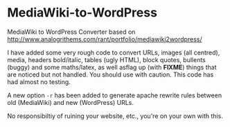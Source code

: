 # MediaWiki-to-WordPress
MediaWiki to WordPress Converter based on http://www.analogrithems.com/rant/portfolio/mediawiki2wordpress/

I have added some very rough code to convert URLs, images (all centred), media, headers bold/italic, tables (ugly HTML), block quotes, bullents (buggy) and some maths/latex, as well asflag up (with __FIXME__) things that are noticed but not handled. You should use with caution. This code has had almost no testing.

A new option `-r` has been added to generate apache rewrite rules between old (MediaWiki) and new (WordPress) URLs.

No responsibiltiy of ruining your website, etc., you're on your own with this.
